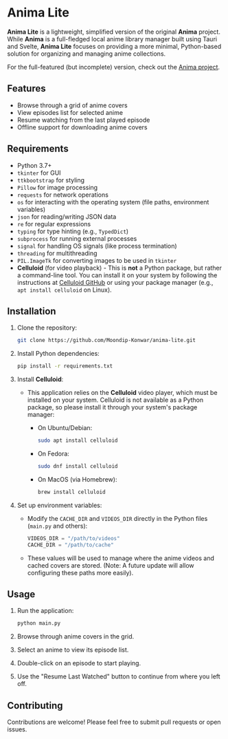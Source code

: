 # Anima Lite

**Anima Lite** is a lightweight, simplified version of the original **Anima** project. While **Anima** is a full-fledged local anime library manager built using Tauri and Svelte, **Anima Lite** focuses on providing a more minimal, Python-based solution for organizing and managing anime collections.

For the full-featured (but incomplete) version, check out the [Anima project](https://github.com/Moondip-Konwar/Anima).

## Features

- Browse through a grid of anime covers
- View episodes list for selected anime
- Resume watching from the last played episode
- Offline support for downloading anime covers

## Requirements

- Python 3.7+
- `tkinter` for GUI
- `ttkbootstrap` for styling
- `Pillow` for image processing
- `requests` for network operations
- `os` for interacting with the operating system (file paths, environment variables)
- `json` for reading/writing JSON data
- `re` for regular expressions
- `typing` for type hinting (e.g., `TypedDict`)
- `subprocess` for running external processes
- `signal` for handling OS signals (like process termination)
- `threading` for multithreading
- `PIL.ImageTk` for converting images to be used in `tkinter`
- **Celluloid** (for video playback) - This is **not** a Python package, but rather a command-line tool. You can install it on your system by following the instructions at [Celluloid GitHub](https://github.com/xt8/Celluloid) or using your package manager (e.g., `apt install celluloid` on Linux).

## Installation

1. Clone the repository:

   ```bash
   git clone https://github.com/Moondip-Konwar/anima-lite.git
   ```

2. Install Python dependencies:

   ```bash
   pip install -r requirements.txt
   ```

3. Install **Celluloid**:
   - This application relies on the **Celluloid** video player, which must be installed on your system. Celluloid is not available as a Python package, so please install it through your system's package manager:
     - On Ubuntu/Debian:

       ```bash
       sudo apt install celluloid
       ```

     - On Fedora:

       ```bash
       sudo dnf install celluloid
       ```

     - On MacOS (via Homebrew):

       ```bash
       brew install celluloid
       ```

4. Set up environment variables:
   - Modify the `CACHE_DIR` and `VIDEOS_DIR` directly in the Python files (`main.py` and others):

     ```python
     VIDEOS_DIR = "/path/to/videos"
     CACHE_DIR = "/path/to/cache"
     ```

   - These values will be used to manage where the anime videos and cached covers are stored. (Note: A future update will allow configuring these paths more easily).

## Usage

1. Run the application:

   ```bash
   python main.py
   ```

2. Browse through anime covers in the grid.

3. Select an anime to view its episode list.

4. Double-click on an episode to start playing.

5. Use the "Resume Last Watched" button to continue from where you left off.

## Contributing

Contributions are welcome! Please feel free to submit pull requests or open issues.
